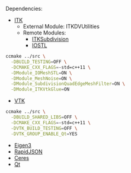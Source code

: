Dependencies:
- [ITK](https://github.com/insightsoftwareconsortium/itk)
    - External Module: ITKDVUtilities
    - Remote Modules:
        - [ITKSubdivision](https://github.com/InsightSoftwareConsortium/itkSubdivisionQuadEdgeMeshFilter)
        - [IOSTL](https://github.com/InsightSoftwareConsortium/ITKSTLMeshIO)

```bash
ccmake ../src \
  -DBUILD_TESTING=OFF \
  -DCMAKE_CXX_FLAGS=-std=c++11 \
  -DModule_IOMeshSTL=ON \
  -DModule_MeshNoise=ON \
  -DModule_SubdivisionQuadEdgeMeshFilter=ON \
  -DModule_ITKVtkGlue=ON
```

- [VTK](https://github.com/kitware/vtk)

```bash
ccmake ../src \
  -DBUILD_SHARED_LIBS=OFF \
  -DCMAKE_CXX_FLAGS=-std=c++11 \
  -DVTK_BUILD_TESTING=OFF \
  -DVTK_GROUP_ENABLE_Qt=YES
```

- [Eigen3](http://eigen.tuxfamily.org)
- [RapidJSON](https://github.com/miloyip/rapidjson)
- [Ceres](https://github.com/ceres-solver/ceres-solver)
- [Qt](https://www.qt.io/)

